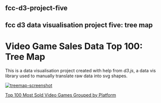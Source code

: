 ## fcc-d3-project-five

## fcc d3 data visualisation project five: tree map

# Video Game Sales Data Top 100: Tree Map

This is a data visualisation project created with help from _d3.js_, a data vis library used to manually translate raw data into svg shapes.

[![treemap-screenshot](https://user-images.githubusercontent.com/57681651/99097456-913bb780-25cf-11eb-91fc-9c255f75db7e.jpg)](https://mike1234-pixel.github.io/fcc-d3-project-five/)

[Top 100 Most Sold Video Games Grouped by Platform](https://mike1234-pixel.github.io/fcc-d3-project-five/)
